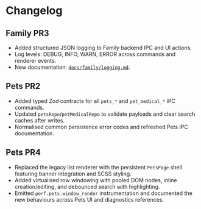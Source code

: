 # Changelog

## Family PR3
- Added structured JSON logging to Family backend IPC and UI actions.
- Log levels: DEBUG, INFO, WARN, ERROR across commands and renderer events.
- New documentation: [`docs/family/logging.md`](docs/family/logging.md).

## Pets PR2
- Added typed Zod contracts for all `pets_*` and `pet_medical_*` IPC commands.
- Updated `petsRepo`/`petMedicalRepo` to validate payloads and clear search caches after writes.
- Normalised common persistence error codes and refreshed Pets IPC documentation.

## Pets PR4
- Replaced the legacy list renderer with the persistent `PetsPage` shell featuring banner integration and SCSS styling.
- Added virtualised row windowing with pooled DOM nodes, inline creation/editing, and debounced search with highlighting.
- Emitted `perf.pets.window_render` instrumentation and documented the new behaviours across Pets UI and diagnostics references.
